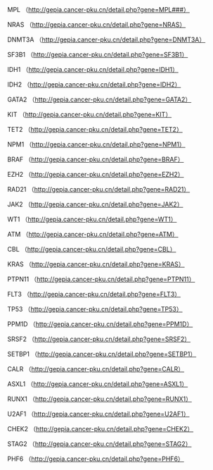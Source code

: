 MPL （http://gepia.cancer-pku.cn/detail.php?gene=MPL###）

NRAS （http://gepia.cancer-pku.cn/detail.php?gene=NRAS）

DNMT3A （http://gepia.cancer-pku.cn/detail.php?gene=DNMT3A）

SF3B1 （http://gepia.cancer-pku.cn/detail.php?gene=SF3B1）

IDH1 （http://gepia.cancer-pku.cn/detail.php?gene=IDH1）

IDH2 （http://gepia.cancer-pku.cn/detail.php?gene=IDH2）

GATA2 （http://gepia.cancer-pku.cn/detail.php?gene=GATA2）

KIT （http://gepia.cancer-pku.cn/detail.php?gene=KIT）

TET2 （http://gepia.cancer-pku.cn/detail.php?gene=TET2）

NPM1 （http://gepia.cancer-pku.cn/detail.php?gene=NPM1）

BRAF （http://gepia.cancer-pku.cn/detail.php?gene=BRAF）

EZH2 （http://gepia.cancer-pku.cn/detail.php?gene=EZH2）

RAD21 （http://gepia.cancer-pku.cn/detail.php?gene=RAD21）

JAK2 （http://gepia.cancer-pku.cn/detail.php?gene=JAK2）

WT1 （http://gepia.cancer-pku.cn/detail.php?gene=WT1）

ATM （http://gepia.cancer-pku.cn/detail.php?gene=ATM）

CBL （http://gepia.cancer-pku.cn/detail.php?gene=CBL）

KRAS （http://gepia.cancer-pku.cn/detail.php?gene=KRAS）

PTPN11 （http://gepia.cancer-pku.cn/detail.php?gene=PTPN11）

FLT3 （http://gepia.cancer-pku.cn/detail.php?gene=FLT3）

TP53 （http://gepia.cancer-pku.cn/detail.php?gene=TP53）

PPM1D （http://gepia.cancer-pku.cn/detail.php?gene=PPM1D）

SRSF2 （http://gepia.cancer-pku.cn/detail.php?gene=SRSF2）

SETBP1 （http://gepia.cancer-pku.cn/detail.php?gene=SETBP1）

CALR （http://gepia.cancer-pku.cn/detail.php?gene=CALR）

ASXL1 （http://gepia.cancer-pku.cn/detail.php?gene=ASXL1）

RUNX1 （http://gepia.cancer-pku.cn/detail.php?gene=RUNX1）

U2AF1 （http://gepia.cancer-pku.cn/detail.php?gene=U2AF1）

CHEK2 （http://gepia.cancer-pku.cn/detail.php?gene=CHEK2）

STAG2 （http://gepia.cancer-pku.cn/detail.php?gene=STAG2）

PHF6 （http://gepia.cancer-pku.cn/detail.php?gene=PHF6）
